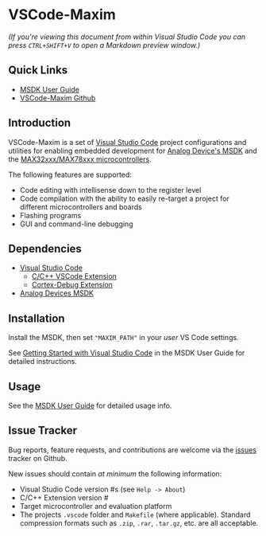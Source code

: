# VSCode-Maxim

_(If you're viewing this document from within Visual Studio Code you can press `CTRL+SHIFT+V` to open a Markdown preview window.)_

## Quick Links

* [MSDK User Guide](https://analog-devices-msdk.github.io/msdk/USERGUIDE/)
* [VSCode-Maxim Github](https://github.com/Analog-Devices-MSDK/VSCode-Maxim)

## Introduction

VSCode-Maxim is a set of [Visual Studio Code](https://code.visualstudio.com/) project configurations and utilities for enabling embedded development for [Analog Device's MSDK](https://github.com/Analog-Devices-MSDK/msdk) and the [MAX32xxx/MAX78xxx microcontrollers](https://www.analog.com/en/product-category/microcontrollers.html).

The following features are supported:

* Code editing with intellisense down to the register level
* Code compilation with the ability to easily re-target a project for different microcontrollers and boards
* Flashing programs
* GUI and command-line debugging

## Dependencies

* [Visual Studio Code](https://code.visualstudio.com/)
  * [C/C++ VSCode Extension](https://marketplace.visualstudio.com/items?itemName=ms-vscode.cpptools)
  * [Cortex-Debug Extension](https://marketplace.visualstudio.com/items?itemName=marus25.cortex-debug)
* [Analog Devices MSDK](https://www.analog.com/en/design-center/evaluation-hardware-and-software/software/software-download?swpart=SFW0010820A)

## Installation

Install the MSDK, then set `"MAXIM_PATH"` in your _user_ VS Code settings.

See [Getting Started with Visual Studio Code](https://analog-devices-msdk.github.io/msdk/USERGUIDE/#getting-started-with-visual-studio-code) in the MSDK User Guide for detailed instructions.

## Usage

See the [MSDK User Guide](https://analog-devices-msdk.github.io/msdk/USERGUIDE/#visual-studio-code) for detailed usage info.

## Issue Tracker

Bug reports, feature requests, and contributions are welcome via the [issues](https://github.com/Analog-Devices-MSDK/VSCode-Maxim/issues) tracker on Github.

New issues should contain _at minimum_ the following information:

* Visual Studio Code version #s (see `Help -> About`)
* C/C++ Extension version #
* Target microcontroller and evaluation platform
* The projects `.vscode` folder and `Makefile` (where applicable).  Standard compression formats such as `.zip`, `.rar`, `.tar.gz`, etc. are all acceptable.

